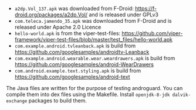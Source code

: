 * `a2dp.Vol_137.apk` was downloaded from F-Droid: https://f-droid.org/packages/a2dp.Vol/
and is released under GPLv3
* `com.teleca.jamendo_35.apk` was downloaded from F-Droid and is released under Apache 2.0 Licence
* `hello-world.apk` is from the viper-test-files: https://github.com/viper-framework/viper-test-files/blob/master/test_files/hello-world.apk
* `com.example.android.tvleanback.apk` is build from https://github.com/googlesamples/androidtv-Leanback
* `com.example.android.wearable.wear.weardrawers.apk` is build from https://github.com/googlesamples/android-WearDrawers
* `com.android.example.text.styling.apk` is build from https://github.com/googlesamples/android-text

The Java files are written for the purpose of testing androguard.
You can compile them into dex files using the Makefile.
Install `openjdk-8-jdk dalvik-exchange` packages to build them.
